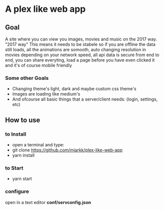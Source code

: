 # A plex like web app
## Goal
A site where you can view you images, movies and music on the 2017 way.
"2017 way" This means it needs to be stabele so if you are offline the data still loads,
all the animations are somooth,
auto changing resolution in movies depending on your network speed,
all api data is secure from end to end,
you can share everyting,
load a page before you have even clicked it
and it's of course mobile friendly
### Some other Goals
- Changing theme's light, dark and maybe custom css theme's
- Images are loading like medium's
- And ofcourse all basic things that a server/client needs: (login, settings, etc)

## How to use
### to Install
- open a terminal and type:
- git clone https://github.com/mjarkk/plex-like-web-app
- yarn install

### to Start
- yarn start

### configure
open in a text editor **conf/servconfig.json**
